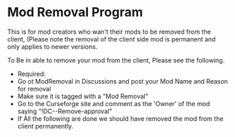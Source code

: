 # Mod Removal Program
This is for mod creators who wan't their mods to be removed from the client, (Please note the removal of the client side mod is permanent and only applies to newer versions.

To Be in able to remove your mod from the client, Please see the following.
- Required:
- Go ot ModRemoval in Discussions and post your Mod Name and Reason for removal
- Make sure it is tagged with a "Mod Removal"
- Go to the Curseforge site and comment as the 'Owner' of the mod saying "!DC--Remove-approval"
- If All the following are done we should have removed the mod from the client permanently.
